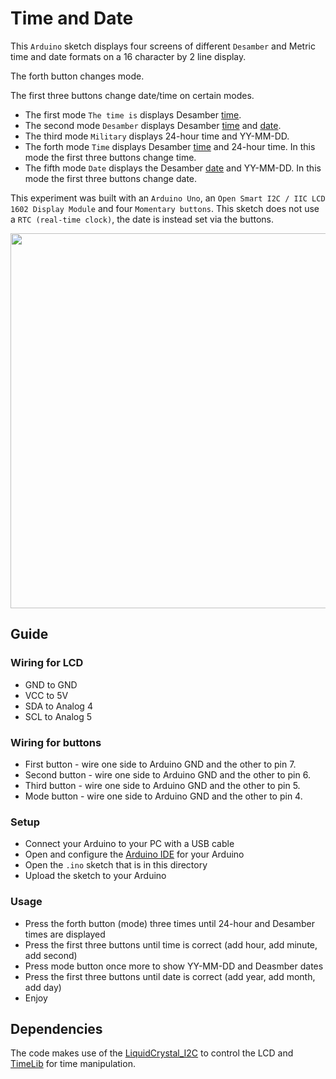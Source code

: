 # Time and Date

This `Arduino` sketch displays four screens of different `Desamber` and Metric time and date formats on a 16 character by 2 line display.

The forth button changes mode.

The first three buttons change date/time on certain modes.

- The first mode `The time is` displays Desamber [time](https://wiki.xxiivv.com/#clock).
- The second mode `Desamber` displays Desamber [time](https://wiki.xxiivv.com/#clock) and [date](https://wiki.xxiivv.com/#calendar).
- The third mode `Military` displays 24-hour time and YY-MM-DD.
- The forth mode `Time` displays Desamber [time](https://wiki.xxiivv.com/#clock) and 24-hour time. In this mode the first three buttons change time.
- The fifth mode `Date` displays the Desamber [date](https://wiki.xxiivv.com/#calendar) and YY-MM-DD. In this mode the first three buttons change date.

This experiment was built with an `Arduino Uno`, an `Open Smart I2C / IIC LCD 1602 Display Module` and four `Momentary buttons`. This sketch does not use a `RTC (real-time clock)`, the date is instead set via the buttons.

<img src='https://raw.githubusercontent.com/kormyen/Ardusamber/master/002-16x2-TimeAndDate/PREVIEW.jpg' width="600"/>

## Guide

### Wiring for LCD

- GND to GND
- VCC to 5V
- SDA to Analog 4
- ​SCL to Analog 5

### Wiring for buttons

- First button - wire one side to Arduino GND and the other to pin 7.
- Second button - wire one side to Arduino GND and the other to pin 6.
- Third button - wire one side to Arduino GND and the other to pin 5.
- Mode button - wire one side to Arduino GND and the other to pin 4.

### Setup

- Connect your Arduino to your PC with a USB cable
- Open and configure the [Arduino IDE](https://www.arduino.cc/en/Main/Software) for your Arduino
- Open the `.ino` sketch that is in this directory
- Upload the sketch to your Arduino

### Usage

- Press the forth button (mode) three times until 24-hour and Desamber times are displayed
- Press the first three buttons until time is correct (add hour, add minute, add second)
- Press mode button once more to show YY-MM-DD and Deasmber dates
- Press the first three buttons until date is correct (add year, add month, add day)
- Enjoy


## Dependencies

The code makes use of the [LiquidCrystal_I2C](https://github.com/marcoschwartz/LiquidCrystal_I2C) to control the LCD and [TimeLib](https://github.com/PaulStoffregen/Time) for time manipulation.